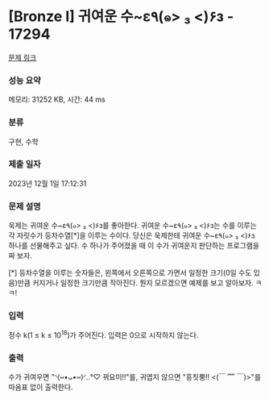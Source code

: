 # [Bronze I] 귀여운 수~ε٩(๑> ₃ <)۶з - 17294 

[문제 링크](https://www.acmicpc.net/problem/17294) 

### 성능 요약

메모리: 31252 KB, 시간: 44 ms

### 분류

구현, 수학

### 제출 일자

2023년 12월 1일 17:12:31

### 문제 설명

<p>욱제는 귀여운 수~ε٩(๑> ₃ <)۶з를 좋아한다. 귀여운 수~ε٩(๑> ₃ <)۶з는 수를 이루는 각 자릿수가 등차수열[*]을 이루는 수이다. 당신은 욱제한테 귀여운 수~ε٩(๑> ₃ <)۶з 하나를 선물해주고 싶다. 수 하나가 주어졌을 때 이 수가 귀여운지 판단하는 프로그램을 짜 보자.</p>

<p>[*] 등차수열을 이루는 숫자들은, 왼쪽에서 오른쪽으로 가면서 일정한 크기(0일 수도 있음)만큼 커지거나 일정한 크기만큼 작아진다. 뭔지 모르겠으면 예제를 보고 알아보자. ㅋㅋ!</p>

### 입력 

 <p>정수 k(1 ≤ k ≤ 10<sup>18</sup>)가 주어진다. 입력은 0으로 시작하지 않는다.</p>

### 출력 

 <p>수가 귀여우면 "<span class="emoji">◝(⑅•ᴗ•⑅)◜..°♡</span> 뀌요미!!"를, 귀엽지 않으면 "흥칫뿡!! <(￣ ﹌ ￣)>"를 따옴표 없이 출력한다.</p>

